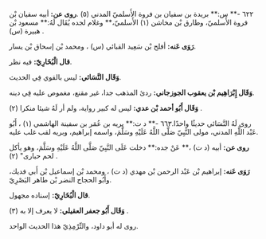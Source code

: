 ٦٢٢ -** س:** بريدة بن سفيان بن فروة الأَسلميّ المدني (٥) .**روى عن:** أبيه سفيان بْن فروة الأَسلميّ، وطارق بْن مخاشن (١) الأَسلميّ،** وغلام لجده يُقَال لَهُ:** مسعود بْن هبيرة (س) .

**رَوَى عَنه:** أفلح بْن سَعِيد القبائي (س) ، ومحمد بْن إسحاق بْن يسار.

**قال الْبُخَارِيّ:** فيه نظر.

**وَقَال النَّسَائي:** ليس بالقوي فِي الحديث.

**وَقَال إِبْرَاهِيم بْن يعقوب الجوزجاني:** ردئ المذهب جدا، غير مقنع، مغموص عليه فِي دينه.

**وَقَال أَبُو أحمد بْن عدي:** ليس له كبير رواية، ولم أر لَهُ شيئا منكرا (٢) .

روى لَهُ النَّسَائي حديثًا واحدًا.٦٦٣ -** د ت:** بريه بن عُمَر بن سفينة الهاشمي (١) ، أَبُو عَبْد اللَّهِ المدني، مولى النَّبِيّ صَلَّى اللَّهُ عَلَيْهِ وسَلَّمَ، واسمه إبراهيم، وبريه لقب غلب عليه.

**روى عن:** أبيه (د ت) ،** عَنْ جده:** دخلت عَلَى النَّبِيّ صَلَّى اللَّهُ عَلَيْهِ وسَلَّمَ، وهو يأكل لحم حبارى" (٢) .

**رَوَى عَنه:** إبراهيم بْن عَبْد الرحمن بْن مهدي (د ت) ، ومحمد بْن إسماعيل بْن أَبي فديك، وأَبُو الحجاج النضر بْن طاهر البَصْرِيّ.

**قال الْبُخَارِيّ:** إسناده مجهول.

**وَقَال أَبُو جعفر العقيلي:** لا يعرف إلا به (٣) .

روى له أبو داود، والتِّرْمِذِيّ هذا الحديث الواحد.